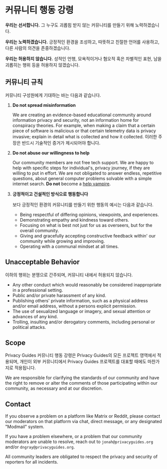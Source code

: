 # 커뮤니티 행동 강령

**우리는 선서합니다.** 그 누구도 괴롭힘 받지 않는 커뮤니티를 만들기 위해 노력하겠습니다.

**우리는 노력하겠습니다.** 긍정적인 환경을 조성하고, 따뜻하고 친절한 언어를 사용하고, 다른 사람의 의견을 존중하겠습니다.

**우리는 허용하지 않습니다.** 성적인 언행, 모욕적이거나 혐오적 혹은 차별적인 표현, 남을 괴롭히는 행위 등을 허용하지 않겠습니다.

## 커뮤니티 규칙

커뮤니티 구성원에게 기대하는 바는 다음과 같습니다.

1. **Do not spread misinformation**

      We are creating an evidence-based educational community around information privacy and security, not an information home for conspiracy theories. For example, when making a claim that a certain piece of software is malicious or that certain telemetry data is privacy invasive; explain in detail what is collected and how it collected. 이러한 주장은 반드시 기술적인 증거가 제시되어야 합니다.

2. **Do not abuse our willingness to help**

      Our community members are not free tech support. We are happy to help with specific steps for individual's, privacy journey, if they are willing to put in effort. We are not obligated to answer endless, repetitive questions, about general computer problems solvable with a simple internet search. **Do not** become a [help vampire](https://slash7.com/2006/12/22/vampires/).

3. **긍정적이고 건설적인 방식으로 행동합니다**

      보다 긍정적인 환경의 커뮤니티를 만들기 위한 행동의 예시는 다음과 같습니다.

      - Being respectful of differing opinions, viewpoints, and experiences.
      - Demonstrating empathy and kindness toward others.
      - Focusing on what is best not just for us as overseers, but for the overall community.
      - Giving and gracefully accepting constructive feedback within' our community while growing and improving.
      - Operating with a communal mindset at all times.

## Unacceptable Behavior

이하의 행위는 분쟁으로 간주되며, 커뮤니티 내에서 허용되지 않습니다.

- Any other conduct which would reasonably be considered inappropriate in a professional setting.
- Public and/or private harassment of any kind.
- Publishing others' private information, such as a physical address and/or email address, without a persons explicit permission.
- The use of sexualized language or imagery, and sexual attention or advances of any kind.
- Trolling, insulting and/or derogatory comments, including personal or political attacks.

## Scope

Privacy Guides 커뮤니티 행동 강령은 Privacy Guides의 모든 프로젝트 영역에서 적용되며, 개인이 외부 커뮤니티에서 Privacy Guides 프로젝트를 대표할 때에도 마찬가지로 적용됩니다.

We are responsible for clarifying the standards of our community and have the right to remove or alter the comments of those participating within our community, as necessary and at our discretion.

## Contact

If you observe a problem on a platform like Matrix or Reddit, please contact our moderators on that platform via chat, direct message, or any designated "Modmail" system.

If you have a problem elsewhere, or a problem that our community moderators are unable to resolve, reach out to `jonah@privacyguides.org` and/or `dngray@privacyguides.org`.

All community leaders are obligated to respect the privacy and security of reporters for all incidents.
